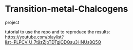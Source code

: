 # Transition-metal-Chalcogens
project

tutorial to use the repo and to reproduce the results: https://youtube.com/playlist?list=PLPCV_U_7t9zZjbTDTgjODQau3HNUs8Q5Q
